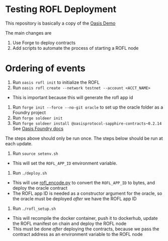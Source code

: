 # Testing ROFL Deployment

This repository is basically a copy of the [Oasis Demo](https://github.com/oasisprotocol/demo-rofl)

The main changes are
1) Use Forge to deploy contracts
2) Add scripts to automate the process of starting a ROFL node

# Ordering of events

1. Run `oasis rofl init` to initialize the ROFL
1. Run `oasis rofl create --network testnet --account <ACCT_NAME>`
  * This is important because this will generate the rofl app id
1. Run `forge init --force --no-git oracle` to set up the oracle folder as a Foundry project
1. Run `forge soldeer init`
1. Run `forge soldeer install @oasisprotocol-sapphire-contracts~0.2.14` See [Oasis Foundry docs](https://docs.oasis.io/build/tools/foundry/)

The steps above should only be run once.
The steps below should be run at each update.

1. Run `source setenv.sh`
  * This will set the `ROFL_APP_ID` environment variable.
1. Run `./deploy.sh`
  * This will use [rofl_encode.py](rofl_encode.py) to convert the `ROFL_APP_ID` to bytes, and deploy the oracle contract
  * The ROFL app ID is needed as a constructor argument for the oracle, so the oracle must be deployed *after* we have the ROFL app ID
1. Run `./rofl_setup.sh`
  * This will recompile the docker container, push it to dockerhub, update the ROFL manifest on chain and deploy the ROFL node
  * This must be done *after* deploying the contracts, because we pass the contract address as an environment variable to the ROFL node
